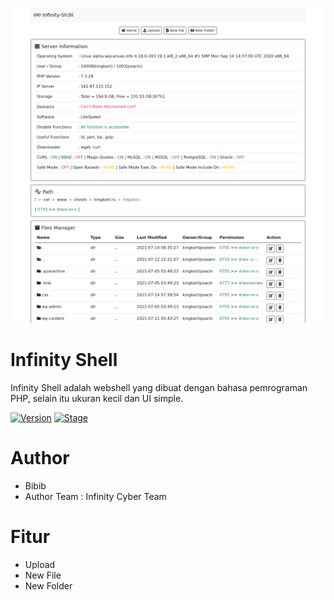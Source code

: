 ![alt text](https://github.com/wannazid/Infinity-Shell/blob/main/preview_dekstop.png)
# Infinity Shell
Infinity Shell adalah webshell yang dibuat dengan bahasa pemrograman PHP, selain itu ukuran kecil dan UI simple.

[![Version](https://img.shields.io/badge/Version-0.1-brightgreen.svg?maxAge=259200)]()
[![Stage](https://img.shields.io/badge/Release-Beta-green.svg)]()

# Author
- Bibib
- Author Team : Infinity Cyber Team
# Fitur
- Upload
- New File
- New Folder


